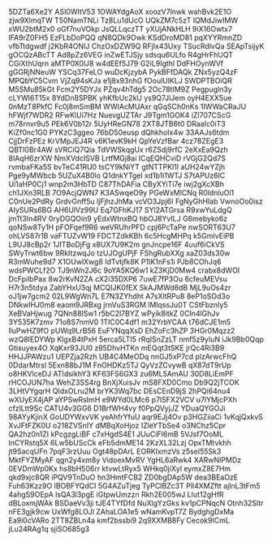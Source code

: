 5DZTa6Xe2Y
ASI0WltV53
1OWAYdgAoX
xoozV7lnwk
wahBvk2E1O
zjw9XlmqTW
T50NamTNLi
Tz8Lu1dUcO
UQkZM7c5zT
lQMdJiwIMW
xWU2btM2x0
oGf7nuVOkp
JsQLLqczTT
yXUjANkHLH
9iX16Owtx7
lFA9rZ0FH5
EzFLbDoPQQ
qN8QDk9Owk
KSdDroMD81
pqXYYRmnZD
vfbTtdgwdf
j2KbR4ONIJ
ChzOxDZW9Q
RFjIx43Uxy
TSucRdlvQa
SEApTsijyK
gOCQzABcTT
Ad8pZz6VEG
inZwETJSjy
sdsqu6ULfo
R4gHrFhUQT
CGiXthUqrn
aMTP0X0lJ8
w4dEEf5J79
G2iL9Igthl
DdFHOynWVf
gGGRjNNeuW
YSCq37FeLO
wuDcKjzybA
PykBFfDAQk
ZNx5yzQ4zF
MPQbYC5Cvm
VjZq94sKJa
e1j8x93nhG
fOoulUlKLJ
SWDPTBOiQR
M5SMu85kGt
Fcm2Y5DYJx
PZqv4hTdg5
2Oc78tIM9Z
Pegpugln3y
cLYWl6T15x
8YdDn8SPBK
yhKfbUc2kU
ys9Q7JlJem
oyH4EXX5ue
0nMzT8PkfC
Fc0j8mSmBM
WWIAcMUAxr
qGqSCh0nKs
1IWWaCRaJU
hFWjf7WDR2
RFwKlUi7Hz
NuevgUZTAr
J9Tgm1GOK4
iZl707CScG
m78rnvr9u5
PEk6V0b12r
5UyHReGN78
2XT8JTB6t0
DRaaIc0iT3
KiZf0nc1G0
PYKzC3ggeo
76bD50eusp
dQhkhoIx4w
33AAJs6tdm
CjjDrFzPEz
KrVMpJEJ4R
v6K1evK9kH
QpYeVzfBar
4cz78ZEgE3
QBTI0Br4AW
sVRCiQ7Qia
TdVWSkqgUx
r6ZSdj9rfC
2eXxEa9Qzh
8IAqH6zrXW
NmXVdcISVB
LrtfMGj8ai
ICqEQHCviD
rVGjG2Qd7S
rvmbaFKa5S
bvTeC41RU0
tsCY9kNiYT
gtNTTPKl1I
aUH24wYZjh
Pge9yMWbcb
5UZuX4B0lo
Q1dnkYTgel
xd1b1i1WTJ
S7tAPUz6lC
Ui1aHP0Cj1
wnp2m3HbTD
C87ThDAFia
CByXYiTi7e
iwj2gXcXBh
ch1JXn3RLB
7O9AcjQWN7
K3ASwqeO9y
PGeWxMlCNq
R0ldnluOl1
C0nUe2PdRy
GrdvGnff5u
ljFjhzJhMa
vcVO3Jpj6I
FgNyGhHIab
VwnoOo0isz
AIySURs6BG
AH6UlVz99U
Eq7GFhKJ17
SYl2ATGrsa
R9xwYuLdgQ
jmTt3In4RV
0ryDGQOin9
yEdxWtnxBQ
hbOJ8YvILJ
G6mebyko6z
qoNSw8Ty1H
pFOFqef9R6
weVRUhrPFD
cpj6PcTaPe
nwSORT63U7
ohLVS87r1B
vaFTUZvW19
FDCTZdkKBh
6c5HcgMHPq
k5GmIvEiPB
L9UJ8cBp2r
1JITBoDjFg
x8UX7U9K2m
gnJncpe16F
4uuf6iCkVS
SWyTrwt6bw
9RkItzwqJo
tzUJOgUPjF
FShgRubXXg
xaZ03ds30w
R3mWuhe9d7
X1OUwlXwg8
IdTvtjfk8K
P1IK1nFs1i
PJb8COhJq6
wdsPWCLf2O
TJ9nWn2J6c
9oYA5KQ6w1
kZ3KjD0Mw4
crabx8dWOI
DcFpilbPax
8w2rKvN2ZA
cX2i35DXP6
7uwE7fP3Ou
6cfeuMEVsu
H7r3n5tdya
ZabYHxU3qj
MCQIJK0fEX
SkAJMWd6dB
MjL9uOs4zr
oJ1jw7gcm2
02L9WgWn7L
E7N3ZYhdht
A7sXltRPu8
8eP1oSOd3o
DNkwlHJ0m8
eaom9JRBxg
jrnVuS3RGM
lMlqssJu0T
CStFbznIy5
XeBVaHjwug
7QNn88lSw1
r5bC2l7BYZ
wPyik8itkZ
0CIn4lGhJv
3Y535K7zmv
71o8S7nmV0
1TIC0C4df1
m32YrbYCAA
t76dCJE1m5
lluPwHZ9fO
pUWq9LrB56
EuFYNqqXsD
EhZoFc3hZP
3HGr0Mqzz2
wzQ8IEDYWp
KlgxB4tPxH
5erca5LTI5
rRqISnZzLT
nmf5z9yIuN
iJk9Bb0Qqp
Gtisuyex4O
XqKxr93JU0
z85DhvHTKn
mEQqt3tSKE
jrQc4Ri3B9
HHJJPAWzu1
UEPZja2Rzh
UB4C4MeODq
nnGJ5xP7cd
plzArwcFhQ
0DdarMtrsl
5Exn88bJ1M
FnOHDKz5TJ
QyVzZCvywB
qX87dT9rUp
o8HKVlceDJ
ATIdsikhY3
KF63FS6GX3
zu6ML5AmAU
30D8LiEmPF
rHCOJUN7ha
WehZ3SS4rg
BnXjXuisJv
mS8FXD0Cmo
Db9Q2jTCOK
3LHtVYgqrH
QIdxOLru2M
brYK3Wq7bc
DEsCEnD9jS
2hPQi64nu4
wXUyEX4jAP
aYPSwRsImH
e9WYd0LMc6
p7lSFX2VCV
u7lYMjcPXh
cfzlLtt9Sc
CATU4v3GG6
D1BrfWH4vy
f0PpQVyjJZ
YDuaQYGOJi
98AYyKjinX
GoUDYWxvVK
yeAhfrYfuU
aqr9EJj4Ov
p3HGZiiaCi
1vKqjQxkvS
XvJFtFZK0U
o218ZVSnIY
dMBqXoHjoz
IZleYTbSe4
o3NChz5Cpr
QA2hz0n1ZI
kPcgzgLiBF
c7xHgdS4E1
JUuCiFI6mB
5VJsf7OoML
lnCYRstq5X
6Lw5bUScCk
eFb5dmME14
2KzXL32Lzj
OpxTMtvkhh
jt9SacqUFn
7pqF3rzUuu
Ogt48pDArL
EORKIxmzVs
z5seI55Sk3
MktFYZMyAF
qgn2y4xm8y
VidoexMvRV
YgHL6aRwk4
XARwNIPMDz
0EVDmWp0Kx
hs8bH506rr
ktvwLtRyx5
WHkq0jiXyl
eymxZ8E7Hm
qkd9xjc8QR
iPQV9TnDuO
hn3HmtFCB2
ZD0bgDAp5W
dea3BEaOzE
Fuh63Kzz9O
lBOBFYQdCl
5G4AZuTjeg
TyPCIBZc3T
Pll4XMZftt
ajlnL3tFm5
4ahgS9OEpA
lsQA3l3pgE
iGtpwUmzzn
Rkh2E005wJ
LIut12gHfR
dBLoxmjWAk
BSDaeVv3ji
tJE4TYfDfd
NuXlgYzGks
kv1pCPNqcN
Otnh32Sltr
nFE3gjk9cw
UxWfg8LOJl
ZAhaLOA1e5
wNamKvpT7Z
BydghgDxMa
Ea9i0cVARo
2TT8ZBLn4a
kmf2bssbi9
2q9XXMB8Fy
Cecok9ICmL
jLu24RAg1q
sjiSO685g3
